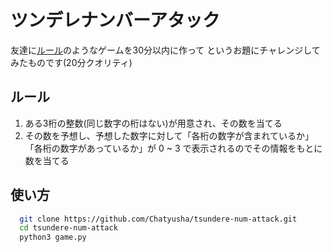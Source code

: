 # ツンデレナンバーアタック

友達に[ルール](#ルール)のようなゲームを30分以内に作って
というお題にチャレンジしてみたものです(20分クオリティ)

## ルール

1. ある3桁の整数(同じ数字の桁はない)が用意され、その数を当てる
2. その数を予想し、予想した数字に対して「各桁の数字が含まれているか」「各桁の数字があっているか」が 0 ~ 3 で表示されるのでその情報をもとに数を当てる

## 使い方

```sh
  git clone https://github.com/Chatyusha/tsundere-num-attack.git
  cd tsundere-num-attack
  python3 game.py
```
